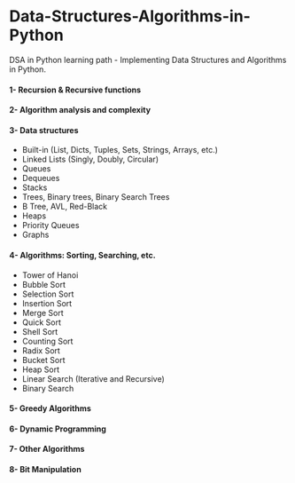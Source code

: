 # Data-Structures-Algorithms-in-Python

DSA in Python learning path - Implementing Data Structures and Algorithms in Python.


#### 1- Recursion & Recursive functions

#### 2- Algorithm analysis and complexity

#### 3- Data structures
 - Built-in (List, Dicts, Tuples, Sets, Strings, Arrays, etc.)
 - Linked Lists (Singly, Doubly, Circular)
 - Queues
 - Dequeues
 - Stacks
 - Trees, Binary trees, Binary Search Trees
 - B Tree, AVL, Red-Black
 - Heaps
 - Priority Queues
 - Graphs

#### 4- Algorithms: Sorting, Searching, etc.
 - Tower of Hanoi
 - Bubble Sort
 - Selection Sort
 - Insertion Sort
 - Merge Sort
 - Quick Sort
 - Shell Sort
 - Counting Sort
 - Radix Sort
 - Bucket Sort
 - Heap Sort
 - Linear Search (Iterative and Recursive)
 - Binary Search 
 
#### 5- Greedy Algorithms

#### 6- Dynamic Programming

#### 7- Other Algorithms

#### 8- Bit Manipulation
